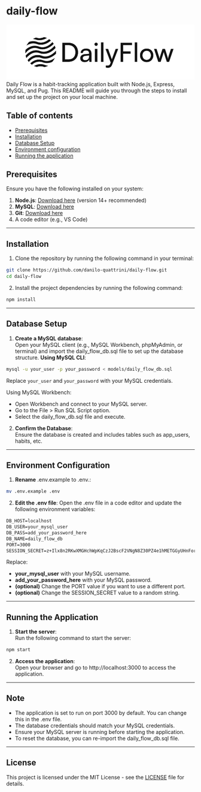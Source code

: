 # daily-flow
![image](public/img/svg/logo-to-show.svg)\
Daily Flow is a habit-tracking application built with Node.js, Express, MySQL, and Pug. This README will guide you through the steps to install and set up the project on your local machine.
## Table of contents
- [Prerequisites](#Prerequisites)
- [Installation](#Installation)
- [Database Setup](#Database-Setup)
- [Environment configuration](#Environment-configuration)
- [Running the application](#Running-the-application)
## Prerequisites
Ensure you have the following installed on your system:
1.	**Node.js**: [Download here](https://nodejs.org/) (version 14+ recommended)
2.	**MySQL**: [Download here](https://dev.mysql.com/downloads/mysql/)
3.	**Git**: [Download here](https://git-scm.com/downloads)
4.	A code editor (e.g., VS Code)
---
## Installation
1.	Clone the repository by running the following command in your terminal:
```bash
git clone https://github.com/danilo-quattrini/daily-flow.git
cd daily-flow
```
2.	Install the project dependencies by running the following command:
```bash
npm install
```
---
## Database Setup
1.	**Create a MySQL database**:\
Open your MySQL client (e.g., MySQL Workbench, phpMyAdmin, or terminal) and import the daily_flow_db.sql file to set up the database structure.
**Using MySQL CLI**: 
```bash
mysql -u your_user -p your_password < models/daily_flow_db.sql
```
Replace `your_user` and `your_password` with your MySQL credentials.

Using MySQL Workbench:
- Open Workbench and connect to your MySQL server. 
- Go to the File > Run SQL Script option. 
- Select the daily_flow_db.sql file and execute.
2.	**Confirm the Database**:\
Ensure the database is created and includes tables such as app_users, habits, etc.
---
## Environment Configuration
1.	**Rename** .env.example to .env.:
```bash
mv .env.example .env
```
2.	**Edit the .env file**:
Open the .env file in a code editor and update the following environment variables:
```dotenv
DB_HOST=localhost
DB_USER=your_mysql_user
DB_PASS=add_your_password_here
DB_NAME=daily_flow_db
PORT=3000
SESSION_SECRET=z+Ilx8n2RKwXMGHchWpKqCzJ2BscF2VNgN8Z30PZ4e1hMETGGyUHnForzKOnA6vO
```
Replace:
- **your_mysql_user** with your MySQL username.
- **add_your_password_here** with your MySQL password.
- **(optional)** Change the PORT value if you want to use a different port.
- **(optional)** Change the SESSION_SECRET value to a random string.
---
## Running the Application
1.	**Start the server**:\
Run the following command to start the server:
```bash
npm start
```
2.	**Access the application**:\
Open your browser and go to http://localhost:3000 to access the application.
---
## Note
- The application is set to run on port 3000 by default. You can change this in the .env file.
- The database credentials should match your MySQL credentials.
- Ensure your MySQL server is running before starting the application.
- To reset the database, you can re-import the daily_flow_db.sql file.
---
## License
This project is licensed under the MIT License - see the [LICENSE](LICENSE) file for details.